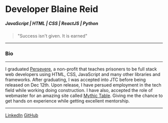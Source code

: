 # Developer Blaine Reid
##### JavaScript | HTML | CSS | ReactJS | Python
> "Success isn't given. It is earned"
---

### Bio
---
I graduated [Persevere](https://perseverenow.org/), a non-profit that teaches prisoners to be full stack web developers using HTML, CSS, JavaScript and many other libraries and frameworks. After graduating, I was accepted into JTC before being released on Dec 12th. Upon release, I have persued employment in the tech field while working doing construction. I have also, accepted the role of webmaster for an amazing site called [Mythic Table](https://www.mythictable.com/). Giving me the chance to get hands on experience while getting excellent mentorship. 

---
[LinkedIn](https://www.linkedin.com/in/blaine-reid/)
[GitHub](https://github.com/Blaine-Reid)